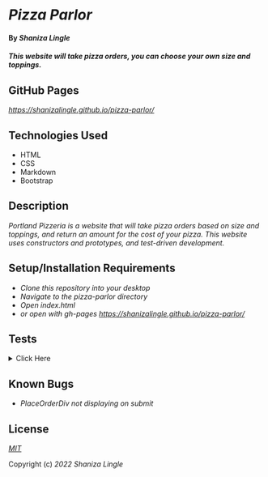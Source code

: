 # _Pizza Parlor_

#### By _Shaniza Lingle_

#### _This website will take pizza orders, you can choose your own size and toppings._

## GitHub Pages
_https://shanizalingle.github.io/pizza-parlor/_

## Technologies Used

* HTML
* CSS
* Markdown
* Bootstrap

## Description

_Portland Pizzeria is a website that will take pizza orders based on size and toppings, and return an amount for the cost of your pizza. This website uses constructors and prototypes, and test-driven development._

## Setup/Installation Requirements
* _Clone this repository into your desktop_
* _Navigate to the pizza-parlor directory_
* _Open index.html_
* _or open with gh-pages https://shanizalingle.github.io/pizza-parlor/_

## Tests
<details>
<summary>Click Here
</summary>

Describe: PizzaDirectory()

Test 1: It should have a property called pizza that has a value of an empty array 
Code: 
let pizzaDirectory = new PizzaDirectory();
Expected Output: 
pizza = {};

Describe: Pizza();

Test 1: the pizza prototype will have an order property
Code: 
let pizzaDirectory = new PizzaDirectory();
let pizza = new pizza("Shaniza's order");
Expected Output:
pizza = {"Shaniza's order"};


Test 2: the pizza prototype will also have a size and toppings property
Code:
let pizzaDirectory = new PizzaDirectory();
let pizza = new pizza("Shaniza's order", "small", "pineapple");
Expected Output:
pizza = {order:"Shaniza's order", size:"small", toppings: "pineapple"};

Test 3: Toppings should take multiple inputs and create an array
Code:
let pizza = new pizza("Shaniza's order", "small", ["cheese", "pineapple"]);
Expected Ouput:
toppings: array 
  0: cheese;
  1: pineapple;

Test 4: the pizza protoype will have a phone number property
Code: 
let pizzaDirectory = new PizzaDirectory();
let pizza = new pizza("Shaniza's order", "small", "pineapple", "555 555 5555");
Expected Output:
pizza = {order:"Shaniza's order", size:"small", toppings: "pineapple", "555 555 5555"};


Describe PizzaDirectory.prototype.addPizza = function()

Test 1: It will add a new pizza to the pizza directory
Code: 
pizzaDirectory.addPizza(pizza);
Expected Output: 
pizzas = {
  Shaniza's order: Pizza (order:"Shaniza's order", size:"small", toppings: "pineapple")
}

Describe Pizza.prototype.calculateCost = function()

Test: Cost of pizza will be returned
Code:
pizza.calculateCost()
Expected Ouput:
cost = $16;

</details>

## Known Bugs

* _PlaceOrderDiv not displaying on submit_

## License

_[MIT](https://en.wikipedia.org/wiki/MIT_License)_

Copyright (c) _2022_ _Shaniza Lingle_
